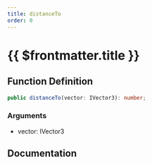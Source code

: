 ```yaml
---
title: distanceTo
order: 0
---
```


# {{ $frontmatter.title }}

## Function Definition

```ts
public distanceTo(vector: IVector3): number;
```

### Arguments

* vector: IVector3

## Documentation

<!--@include: ./parts/distanceTo.md-->
